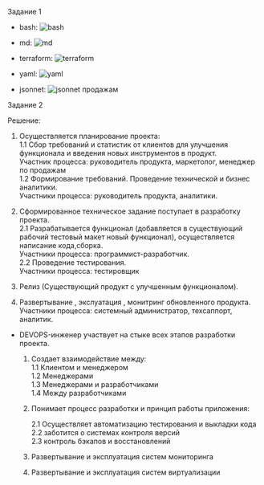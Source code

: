 Задание 1

* bash: ![bash](https://github.com/deadmorouse/study/assets/49486347/184a0213-7649-497a-9022-c86e9a900b53)

* md: ![md](https://github.com/deadmorouse/study/assets/49486347/004acc4a-181c-4199-93a8-8586323da055)

* terraform: ![terraform](https://github.com/deadmorouse/study/assets/49486347/816521fb-0022-46c7-b6c6-16e60e806fad)

* yaml: ![yaml](https://github.com/deadmorouse/study/assets/49486347/c79db934-daee-4ab8-8252-fb240d4bc02b)

* jsonnet: ![jsonnet](https://github.com/deadmorouse/study/assets/49486347/c9e61625-772f-403a-9e89-05c4d25287cc)
 продажам



Задание 2

 Решение:

 1)  Осуществляется планирование проекта:  
    1.1  Сбор требований и статистик от клиентов для улучшения функционала и введения новых инструментов в продукт.  
      Участник процесса: руководитель продукта, маркетолог, менеджер по продажам  
    1.2  Формирование требований. Проведение технической и бизнес аналитики.  
      Участники процесса: руководитель продукта, аналитики.  
 
 2)  Сформированное техническое задание поступает в разработку проекта.  
    2.1 Разрабатывается функционал (добавляется в существующий рабочий тестовый макет новый функционал), осуществляется написание кода,сборка.  
      Участники процесса: программист-разработчик.  
    2.2 Проведение тестирования.  
       Участники процесса: тестировщик  
  
  3)  Релиз (Существующий продукт с улучшенным функционалом).

  4)  Развертывание , экслуатация , монитринг обновленного продукта.  
     Участники процесса: системный администратор, техсаппорт, аналитик.  


* DEVOPS-инженер участвует на стыке всех этапов разработки проекта.
  
  1. Создает взаимодействие между:  
       1.1 Клиентом и менеджером  
       1.2 Менеджерами  
       1.3 Менеджерами и разработчиками  
       1.4 Между разработчиками  

  2.  Понимает процесс разработки и принцип работы приложения:  
  
       2.1 Осуществляет автоматизацию тестирования и выкладки кода  
       2.2 заботится о системах контроля версий  
       2.3 контроль бэкапов и восстановлений  
      
  3. Развертывание и эксплуатация систем мониторинга  
  4.   Развертывание и эксплуатация систем виртуализации      
